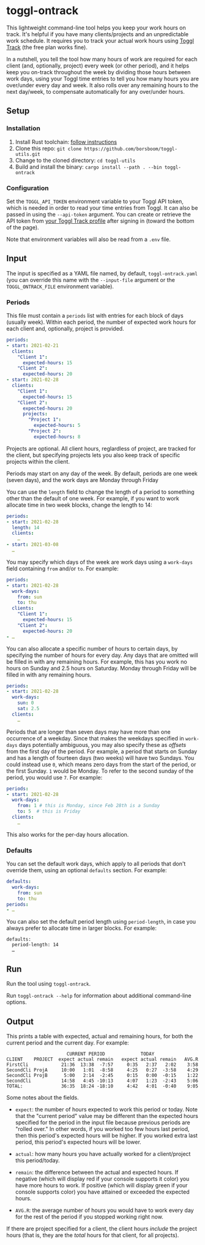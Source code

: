 # toggl-ontrack

This lightweight command-line tool helps you keep your work hours on track.
It's helpful if you have many clients/projects and an unpredictable work
schedule. It requires you to track your actual work hours using [Toggl
Track](https://toggl.com/track/) (the free plan works fine).

In a nutshell, you tell the tool how many hours of work are required for each
client (and, optionally, project) every week (or other period), and it helps
keep you on-track throughout the week by dividing those hours between work
days, using your Toggl time entries to tell you how many hours you are
over/under every day and week. It also rolls over any remaining hours to the
next day/week, to compensate automatically for any over/under hours.

## Setup

### Installation

1. Install Rust toolchain: [follow instructions](https://www.rust-lang.org/tools/install)
2. Clone this repo: `git clone https://github.com/borsboom/toggl-utils.git`
3. Change to the cloned directory: `cd toggl-utils`
4. Build and install the binary: `cargo install --path . --bin toggl-ontrack`

### Configuration

Set the `TOGGL_API_TOKEN` environment variable to your Toggl API token, which
is needed in order to read your time entries from Toggl.  It can also be passed
in using the `--api-token` argument.  You can create or retrieve the API token
from [your Toggl Track profile](https://track.toggl.com/profile) after signing
in (toward the bottom of the page).

Note that environment variables will also be read from a `.env` file.

## Input

The input is specified as a YAML file named, by default, `toggl-ontrack.yaml`
(you can override this name with the `--input-file` argument or the
`TOGGL_ONTRACK_FILE` environment variable).

### Periods

This file must contain a `periods` list with entries for each block of days
(usually week).  Within each period, the number of expected work hours for each
client and, optionally, project is provided.

```yaml
periods:
- start: 2021-02-21
  clients:
    "Client 1":
      expected-hours: 15
    "Client 2":
      expected-hours: 20
- start: 2021-02-28
  clients:
    "Client 1":
      expected-hours: 15
    "Client 2":
      expected-hours: 20
      projects:
        "Project 1":
          expected-hours: 5
        "Project 2":
          expected-hours: 8
```

Projects are optional.  All client hours, reglardless of project, are tracked
for the client, but specifying projects lets you also keep track of specific
projects within the client.

Periods may start on any day of the week.  By default, periods are one week
(seven days), and the work days are Monday through Friday

You can use the `length` field to change the length of a period to something
other than the default of one week.  For example, if you want to work allocate
time in two week blocks, change the length to 14:

```yaml
periods:
- start: 2021-02-28
  length: 14
  clients:
    …
- start: 2021-03-08
  …
```

You may specify which days of the week are work days using a `work-days` field
containing `from` and/or `to`.  For example:

```yaml
periods:
- start: 2021-02-28
  work-days:
    from: sun
    to: thu
  clients:
    "Client 1":
      expected-hours: 15
    "Client 2":
      expected-hours: 20
- …
```

You can also allocate a specific number of hours to certain days, by specifying
the number of hours for every day.  Any days that are omitted will be filled in
with any remaining hours.  For example, this has you work no hours on Sunday
and 2.5 hours on Saturday.  Monday through Friday will be filled in with any
remaining hours.

```yaml
periods:
- start: 2021-02-28
  work-days:
    sun: 0
    sat: 2.5
  clients:
    …
```

Periods that are longer than seven days may have more than one occurrence of a
weekday.  Since that makes the weekdays specified in `work-days` days
potentially ambiguous, you may also specify these as _offsets_ from the first
day of the period.  For example, a period that starts on Sunday and has a
length of fourteen days (two weeks) will have two Sundays.  You could instead
use `0`, which means zero days from the start of the period, or the first
Sunday. `1` would be Monday. To refer to the second sunday of the period, you
would use `7`. For example:

```yaml
periods:
- start: 2021-02-28
  work-days:
    from: 1 # this is Monday, since Feb 28th is a Sunday
    to: 5  # this is Friday
  clients:
    …
```

This also works for the per-day hours allocation.

### Defaults

You can set the default work days, which apply to all periods that don't
override them, using an optional `defaults` section.  For example:

```yaml
defaults:
  work-days:
    from: sun
    to: thu
periods:
- …
```

You can also set the default period length using `period-length`, in case you
always prefer to allocate time in larger blocks.  For example:

```yaml:
defaults:
  period-length: 14
  …
```

## Run

Run the tool using `toggl-ontrack`.

Run `toggl-ontrack --help` for information about additional command-line
options.

## Output

This prints a table with expected, actual and remaining hours, for both the
current period and the current day.  For example:

```
                      CURRENT PERIOD             TODAY
CLIENT    PROJECT  expect actual remain   expect actual remain   AVG.R
FirstCli            21:36  13:38  -7:57     0:35   2:37   2:02    3:58
SecondCli ProjA     10:00   1:01  -8:58     4:25   0:27  -3:58    4:29
SecondCli ProjB      5:00   2:14  -2:45     0:15   0:00  -0:15    1:22
SecondCli           14:58   4:45 -10:13     4:07   1:23  -2:43    5:06
TOTAL:              36:35  18:24 -18:10     4:42   4:01  -0:40    9:05
```

Some notes about the fields.

* `expect`: the number of hours expected to work this period or today.  Note
  that the "current period" value may be different than the expected hours
  specified for the period in the input file because previous periods are
  "rolled over."  In other words, if you worked too few hours last period, then
  this period's expected hours will be higher.  If you worked extra last
  period, this period's expected hours will be lower.

* `actual`: how many hours you have actually worked for a client/project this
  period/today.

* `remain`: the difference between the actual and expected hours.  If negative
  (which will display red if your console supports it color) you have more
  hours to work.  If positive (which will display green if your console
  supports color) you have attained or exceeded the expected hours.

* `AVG.R`: the average number of hours you would have to work every day for the
  rest of the period if you stopped working right now.

If there are project specified for a client, the client hours _include_ the
project hours (that is, they are the _total_ hours for that client, for all
projects).
